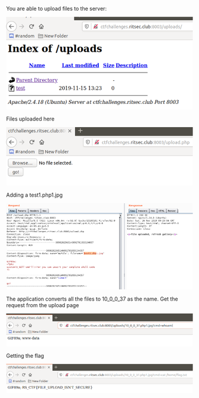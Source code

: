 You are able to upload files to the server:

![Alt Tag](https://raw.githubusercontent.com/setrus/CTF/master/RITSEC-CTF-2010/Images/potato1.png)

Files uploaded here

![Alt Tag](https://raw.githubusercontent.com/setrus/CTF/master/RITSEC-CTF-2010/Images/potato2.png)

Adding a test1.php1.jpg

![Alt Tag](https://raw.githubusercontent.com/setrus/CTF/master/RITSEC-CTF-2010/Images/potato3.png)


The application converts all the files to 10_0_0_37 as the name.
Get the request from the upload page

![Alt Tag](https://raw.githubusercontent.com/setrus/CTF/master/RITSEC-CTF-2010/Images/potato4.png)


Getting the flag

![Alt Tag](https://raw.githubusercontent.com/setrus/CTF/master/RITSEC-CTF-2010/Images/potato5.png)

